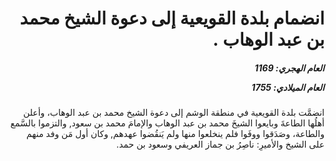 <h1 dir="rtl">انضمام بلدة القويعية إلى دعوة الشيخ محمد بن عبد الوهاب .</h1>

<h5 dir="rtl">العام الهجري:  1169

العام الميلادي: 1755

</h5>

<p dir="rtl">انضمَّت بلدة القويعية في منطقة الوشم إلى دعوة الشيخ محمد بن عبد الوهاب، وأعلن أهلُها الطاعةَ وبايعوا الشيخَ محمد بن عبد الوهاب والإمامَ محمد بن سعود, والتزموا بالسَّمع والطاعة، وصَدَقوا ووفَوا فلم ينخلعوا منها ولم يَنقُضوا عهدهم, وكان أول مَن وفد منهم على الشيخ والأميرِ: ناصِرُ بن جماز العريفي وسعود بن حمد.</p></br>
